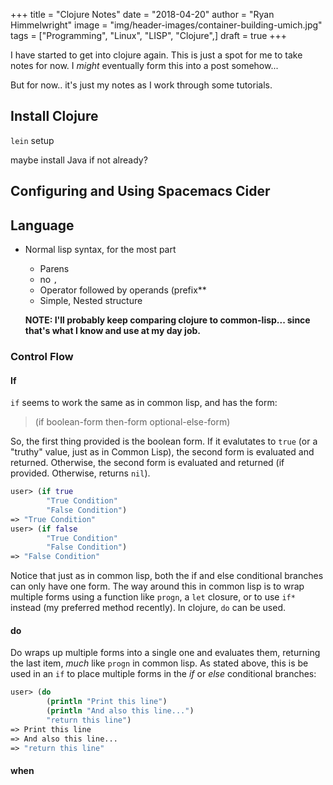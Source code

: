 +++
title  = "Clojure Notes"
date   = "2018-04-20"
author = "Ryan Himmelwright"
image  = "img/header-images/container-building-umich.jpg"
tags   = ["Programming", "Linux", "LISP", "Clojure",]
draft  = true
+++

I have started to get into clojure again. This is just a spot for me to take
notes for now. I *might* eventually form this into a post somehow...

But for now.. it's just my notes as I work through some tutorials.

## Install Clojure

`lein` setup

maybe install Java if not already?

## Configuring and Using Spacemacs Cider


## Language

- Normal lisp syntax, for the most part
  - Parens
  - no `,`
  - Operator followed by operands (prefix**
  - Simple, Nested structure
  
  **NOTE: I'll probably keep comparing clojure to common-lisp... since that's
  what I know and use at my day job.**
  
### Control Flow

#### If

`if` seems to work the same as in common lisp, and has the form:

>(if boolean-form
>    then-form
>    optional-else-form)

So, the first thing provided is the boolean form. If it evalutates to `true` (or
a "truthy" value, just as in Common Lisp), the second form is evaluated and
returned. Otherwise, the second form is evaluated and returned (if provided.
Otherwise, returns `nil`).

```clojure
user> (if true
        "True Condition"
        "False Condition")
=> "True Condition"
user> (if false
        "True Condition"
        "False Condition")
=> "False Condition"
```

Notice that just as in common lisp, both the if and else conditional branches
can only have one form. The way around this in common lisp is to wrap multiple
forms using a function like `progn`, a `let` closure, or to use `if*` instead
(my preferred method recently). In clojure, `do` can be used.

#### do

Do wraps up multiple forms into a single one and evaluates them, returning the
last item, *much* like `progn` in common lisp. As stated above, this is be used
in an `if` to place multiple forms in the *if* or *else* conditional branches:

```clojure
user> (do
        (println "Print this line")
        (println "And also this line...")
        "return this line")
=> Print this line
=> And also this line...
=> "return this line"
```

#### when


